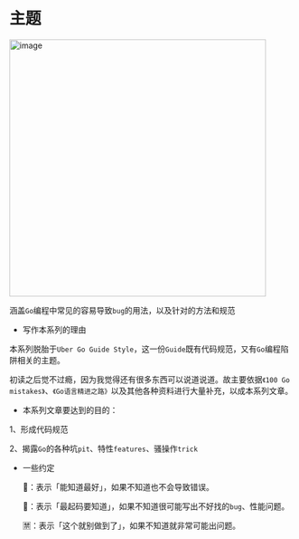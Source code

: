 # 主题
<img width="454" alt="image" src="https://user-images.githubusercontent.com/30595874/205540269-168d599f-c2ff-40b3-bc43-e4032bbba8a8.png">

涵盖`Go`编程中常见的容易导致`bug`的用法，以及针对的方法和规范

* 写作本系列的理由

本系列脱胎于`Uber Go Guide Style`，这一份`Guide`既有代码规范，又有`Go`编程陷阱相关的主题。

初读之后觉不过瘾，因为我觉得还有很多东西可以说道说道。故主要依据`《100 Go mistakes》`、`《Go语言精进之路》`以及其他各种资料进行大量补充，以成本系列文章。

* 本系列文章要达到的目的：

1、形成代码规范

2、揭露`Go`的各种坑`pit`、特性`features`、骚操作`trick`

* 一些约定

  🌵：表示「能知道最好」，如果不知道也不会导致错误。
  
  🚩：表示「最起码要知道」，如果不知道很可能写出不好找的`bug`、性能问题。
  
  🈲：表示「这个就别做到了」，如果不知道就非常可能出问题。
